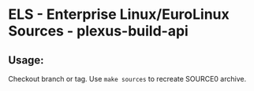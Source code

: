 # ELS - Enterprise Linux/EuroLinux Sources - plexus-build-api
 
## Usage:
  Checkout branch or tag. Use `make sources` to recreate  SOURCE0 archive.
